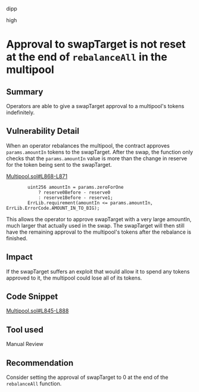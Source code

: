 dipp

high

# Approval to swapTarget is not reset at the end of ```rebalanceAll``` in the multipool

## Summary

Operators are able to give a swapTarget approval to a multipool's tokens indefinitely.

## Vulnerability Detail

When an operator rebalances the multipool, the contract approves ```params.amountIn``` tokens to the swapTarget. After the swap, the function only checks that the ```params.amountIn``` value is more than the change in reserve for the token being sent to the swapTarget.

[Multipool.sol#L868-L871](https://github.com/sherlock-audit/2023-06-real-wagmi/blob/main/concentrator/contracts/Multipool.sol#L868-L871)
```solidity
        uint256 amountIn = params.zeroForOne
            ? reserve0Before - reserve0
            : reserve1Before - reserve1;
        ErrLib.requirement(amountIn <= params.amountIn, ErrLib.ErrorCode.AMOUNT_IN_TO_BIG);
```

This allows the operator to approve swapTarget with a very large amountIn, much larger that actually used in the swap. The swapTarget will then still have the remaining approval to the multipool's tokens after the rebalance is finished.

## Impact

If the swapTarget suffers an exploit that would allow it to spend any tokens approved to it, the multipool could lose all of its tokens.

## Code Snippet

[Multipool.sol#L845-L888](https://github.com/sherlock-audit/2023-06-real-wagmi/blob/main/concentrator/contracts/Multipool.sol#L845-L888)

## Tool used

Manual Review

## Recommendation

Consider setting the approval of swapTarget to 0 at the end of the ```rebalanceAll``` function.